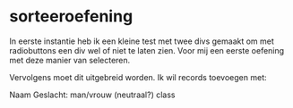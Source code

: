 # sorteeroefening

In eerste instantie heb ik een kleine test met twee divs gemaakt om met radiobuttons een div wel of niet te laten zien.
Voor mij een eerste oefening met deze manier van selecteren.

Vervolgens moet dit uitgebreid worden. Ik wil records toevoegen met:

Naam
Geslacht: man/vrouw (neutraal?)     class 
